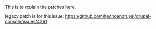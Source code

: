 This is to explain the patches here.

legacy.patch is for this issue: https://github.com/hechoendrupal/drupal-console/issues/4261
